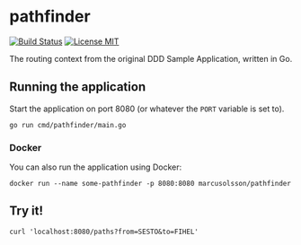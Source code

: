 pathfinder 
==========

[![Build Status](https://travis-ci.org/marcusolsson/pathfinder.svg?branch=master)](https://travis-ci.org/marcusolsson/pathfinder)
[![License MIT](https://img.shields.io/badge/license-MIT-lightgrey.svg?style=flat)](LICENSE)

The routing context from the original DDD Sample Application, written in Go.

## Running the application

Start the application on port 8080 (or whatever the `PORT` variable is set to).

```
go run cmd/pathfinder/main.go
```

### Docker

You can also run the application using Docker:

```
docker run --name some-pathfinder -p 8080:8080 marcusolsson/pathfinder
```

## Try it!

```
curl 'localhost:8080/paths?from=SESTO&to=FIHEL'
```
